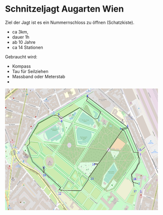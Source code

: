 # Schnitzeljagt Augarten Wien

Ziel der Jagt ist es ein Nummernschloss zu öffnen (Schatzkiste).

* ca 3km, 
* dauer 1h
* ab 10 Jahre
* ca 14 Stationen

Gebraucht wird:

* Kompass
* Tau für Seilziehen
* Massband oder Meterstab 
* 
<img src="map.png" height="400"/>

